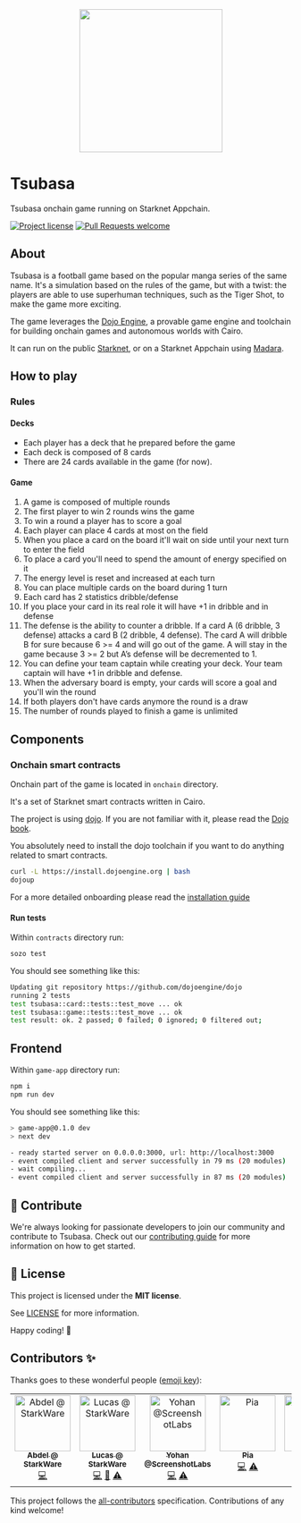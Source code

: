 <!-- prettier-ignore-start -->
<!-- markdownlint-disable -->
<div align="center">
  <img src="docs/images/tsubasa-logo.png" height="256">
</div>
<!-- markdownlint-restore -->
<!-- prettier-ignore-end -->

# Tsubasa

Tsubasa onchain game running on Starknet Appchain.

[![Project license](https://img.shields.io/github/license/keep-starknet-strange/tsubasa.svg?style=flat-square)](LICENSE)
[![Pull Requests welcome](https://img.shields.io/badge/PRs-welcome-ff69b4.svg?style=flat-square)](https://github.com/keep-starknet-strange/tsubasa/issues?q=is%3Aissue+is%3Aopen+label%3A%22help+wanted%22)

## About

Tsubasa is a football game based on the popular manga series of the same name. It's a simulation based on the rules of the game, but with a twist: the players are able to use superhuman techniques, such as the Tiger Shot, to make the game more exciting.

The game leverages the [Dojo Engine](https://dojoengine.org/), a provable game engine and toolchain for building onchain games and autonomous worlds with Cairo.

It can run on the public [Starknet](https://www.starknet.io/), or on a Starknet Appchain using [Madara](https://github.com/keep-starknet-strange/madara).

## How to play

### Rules

#### Decks

* Each player has a deck that he prepared before the game
* Each deck is composed of 8 cards
* There are 24 cards available in the game (for now).

#### Game

1. A game is composed of multiple rounds
2. The first player to win 2 rounds wins the game
3. To win a round a player has to score a goal
4. Each player can place 4 cards at most on the field
5. When you place a card on the board it'll wait on side until your next turn to enter the field
6. To place a card you'll need to spend the amount of energy specified on it
7. The energy level is reset and increased at each turn
8. You can place multiple cards on the board during 1 turn
9. Each card has 2 statistics dribble/defense
10. If you place your card in its real role it will have +1 in dribble and in defense
11. The defense is the ability to counter a dribble. If a card A (6 dribble, 3 defense) attacks a card B (2 dribble, 4 defense). The card A will dribble B for sure because 6 >= 4 and will go out of the game. A will stay in the game because 3 >= 2 but A’s defense will be decremented to 1.
12. You can define your team captain while creating your deck. Your team captain will have +1 in dribble and defense.
13. When the adversary board is empty, your cards will score a goal and you'll win the round
14. If both players don't have cards anymore the round is a draw
15. The number of rounds played to finish a game is unlimited

## Components

### Onchain smart contracts

Onchain part of the game is located in `onchain` directory.

It's a set of Starknet smart contracts written in Cairo.

The project is using [dojo](https://github.com/dojoengine/dojo). If you are not familiar with it, please read the [Dojo book](https://book.dojoengine.org/).

You absolutely need to install the dojo toolchain if you want to do anything related to smart contracts.

```sh
curl -L https://install.dojoengine.org | bash
dojoup
```

For a more detailed onboarding please read the [installation guide](https://book.dojoengine.org/getting-started/installation.html)

#### Run tests

Within `contracts` directory run:

```bash
sozo test
```

You should see something like this:

```bash
Updating git repository https://github.com/dojoengine/dojo
running 2 tests
test tsubasa::card::tests::test_move ... ok
test tsubasa::game::tests::test_move ... ok
test result: ok. 2 passed; 0 failed; 0 ignored; 0 filtered out;
```

## Frontend

Within `game-app` directory run:

```bash
npm i
npm run dev
```

You should see something like this:

```sh
> game-app@0.1.0 dev
> next dev

- ready started server on 0.0.0.0:3000, url: http://localhost:3000
- event compiled client and server successfully in 79 ms (20 modules)
- wait compiling...
- event compiled client and server successfully in 87 ms (20 modules)
```

## 🤝 Contribute

We're always looking for passionate developers to join our community and
contribute to Tsubasa. Check out our [contributing guide](./docs/CONTRIBUTING.md)
for more information on how to get started.

## 📖 License

This project is licensed under the **MIT license**.

See [LICENSE](LICENSE) for more information.

Happy coding! 🎉

## Contributors ✨

Thanks goes to these wonderful people ([emoji key](https://allcontributors.org/docs/en/emoji-key)):

<!-- ALL-CONTRIBUTORS-LIST:START - Do not remove or modify this section -->
<!-- prettier-ignore-start -->
<!-- markdownlint-disable -->
<table>
  <tbody>
    <tr>
      <td align="center" valign="top" width="14.28%"><a href="https://github.com/abdelhamidbakhta"><img src="https://avatars.githubusercontent.com/u/45264458?v=4?s=100" width="100px;" alt="Abdel @ StarkWare "/><br /><sub><b>Abdel @ StarkWare </b></sub></a><br /><a href="https://github.com/keep-starknet-strange/tsubasa/commits?author=abdelhamidbakhta" title="Code">💻</a></td>
      <td align="center" valign="top" width="14.28%"><a href="https://github.com/LucasLvy"><img src="https://avatars.githubusercontent.com/u/70894690?v=4?s=100" width="100px;" alt="Lucas @ StarkWare "/><br /><sub><b>Lucas @ StarkWare </b></sub></a><br /><a href="https://github.com/keep-starknet-strange/tsubasa/commits?author=LucasLvy" title="Code">💻</a> <a href="https://github.com/keep-starknet-strange/tsubasa/commits?author=LucasLvy" title="Documentation">📖</a> <a href="https://github.com/keep-starknet-strange/tsubasa/commits?author=LucasLvy" title="Tests">⚠️</a></td>
      <td align="center" valign="top" width="14.28%"><a href="https://github.com/YohanTz"><img src="https://avatars.githubusercontent.com/u/37301269?v=4?s=100" width="100px;" alt="Yohan @ScreenshotLabs"/><br /><sub><b>Yohan @ScreenshotLabs</b></sub></a><br /><a href="https://github.com/keep-starknet-strange/tsubasa/commits?author=YohanTz" title="Code">💻</a> <a href="https://github.com/keep-starknet-strange/tsubasa/commits?author=YohanTz" title="Tests">⚠️</a></td>
      <td align="center" valign="top" width="14.28%"><a href="https://github.com/rkdud007"><img src="https://avatars.githubusercontent.com/u/76558220?v=4?s=100" width="100px;" alt="Pia"/><br /><sub><b>Pia</b></sub></a><br /><a href="https://github.com/keep-starknet-strange/tsubasa/commits?author=rkdud007" title="Code">💻</a> <a href="https://github.com/keep-starknet-strange/tsubasa/commits?author=rkdud007" title="Tests">⚠️</a></td>
      <td align="center" valign="top" width="14.28%"><a href="https://github.com/hypekn1ght"><img src="https://avatars.githubusercontent.com/u/95952749?v=4?s=100" width="100px;" alt="A5Farmer"/><br /><sub><b>A5Farmer</b></sub></a><br /><a href="https://github.com/keep-starknet-strange/tsubasa/commits?author=hypekn1ght" title="Code">💻</a> <a href="https://github.com/keep-starknet-strange/tsubasa/commits?author=hypekn1ght" title="Tests">⚠️</a></td>
      <td align="center" valign="top" width="14.28%"><a href="https://github.com/notV4l"><img src="https://avatars.githubusercontent.com/u/122404722?v=4?s=100" width="100px;" alt="notV4l"/><br /><sub><b>notV4l</b></sub></a><br /><a href="https://github.com/keep-starknet-strange/tsubasa/commits?author=notV4l" title="Code">💻</a> <a href="https://github.com/keep-starknet-strange/tsubasa/commits?author=notV4l" title="Tests">⚠️</a></td>
      <td align="center" valign="top" width="14.28%"><a href="https://github.com/TeddyNotBear"><img src="https://avatars.githubusercontent.com/u/106410805?v=4?s=100" width="100px;" alt="Teddy Not Bear"/><br /><sub><b>Teddy Not Bear</b></sub></a><br /><a href="https://github.com/keep-starknet-strange/tsubasa/commits?author=TeddyNotBear" title="Code">💻</a> <a href="https://github.com/keep-starknet-strange/tsubasa/commits?author=TeddyNotBear" title="Tests">⚠️</a></td>
    </tr>
  </tbody>
</table>

<!-- markdownlint-restore -->
<!-- prettier-ignore-end -->

<!-- ALL-CONTRIBUTORS-LIST:END -->

This project follows the [all-contributors](https://github.com/all-contributors/all-contributors) specification. Contributions of any kind welcome!
